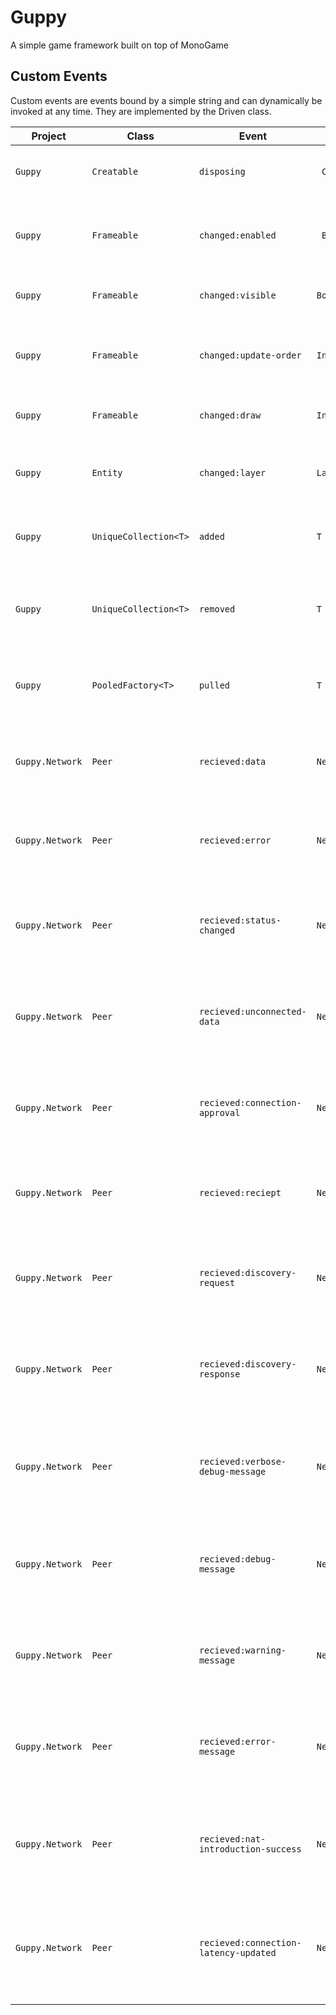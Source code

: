 # Guppy
A simple game framework built on top of MonoGame


## Custom Events
Custom events are events bound by a simple string and can dynamically be invoked at any time. They are implemented by the Driven class.

| Project | Class | Event | Arg | Description |
| ------- | ----- | ----- | --------- | ----------- |
| `Guppy` | `Creatable` | `disposing` |` Creatable` | Invoked when the child is disposed. |
| | | | |
| `Guppy` | `Frameable` | `changed:enabled` |` Boolean` | Invoked when the enabled value is updated. |
| `Guppy` | `Frameable` | `changed:visible` | `Boolean` | Invoked when the visible value is updated. |
| `Guppy` | `Frameable` | `changed:update-order` | `Int32` | Invoked when the update order value is changed. |
| `Guppy` | `Frameable` | `changed:draw` | `Int32` | Invoked when the draw value is updated. |
| | | | |
| `Guppy` | `Entity` | `changed:layer` | `Layer` | Invoked when the layer is updated. |
| | | | |
| `Guppy` | `UniqueCollection<T>` | `added` | `T` | Invoked when an item is added to the collection. |
| `Guppy` | `UniqueCollection<T>` | `removed` | `T` | Invoked when an item is removed from the collection. |
| | | | |
| `Guppy` | `PooledFactory<T>` | `pulled` | `T` | Invoked when an item is pulled from the factory. |
| | | | |
| `Guppy.Network` | `Peer` | `recieved:data` | `NetIncomingMessage` | Invoked when an the peer recieves a data message. |
| `Guppy.Network` | `Peer` | `recieved:error` | `NetIncomingMessage` | Invoked when an the peer recieves an error message. |
| `Guppy.Network` | `Peer` | `recieved:status-changed` | `NetIncomingMessage` | Invoked when an the peer recieves a status changed message. |
| `Guppy.Network` | `Peer` | `recieved:unconnected-data` | `NetIncomingMessage` | Invoked when an the peer recieves an unconnected data message. |
| `Guppy.Network` | `Peer` | `recieved:connection-approval` | `NetIncomingMessage` | Invoked when an the peer recieves a connection approval message. |
| `Guppy.Network` | `Peer` | `recieved:reciept` | `NetIncomingMessage` | Invoked when an the peer recieves a reciept message. |
| `Guppy.Network` | `Peer` | `recieved:discovery-request` | `NetIncomingMessage` | Invoked when an the peer recieves a discovery request message. |
| `Guppy.Network` | `Peer` | `recieved:discovery-response` | `NetIncomingMessage` | Invoked when an the peer recieves a discovery response message. |
| `Guppy.Network` | `Peer` | `recieved:verbose-debug-message` | `NetIncomingMessage` | Invoked when an the peer recieves a verbose debug message message. |
| `Guppy.Network` | `Peer` | `recieved:debug-message` | `NetIncomingMessage` | Invoked when an the peer recieves a debug message message. |
| `Guppy.Network` | `Peer` | `recieved:warning-message` | `NetIncomingMessage` | Invoked when an the peer recieves a warning message message. |
| `Guppy.Network` | `Peer` | `recieved:error-message` | `NetIncomingMessage` | Invoked when an the peer recieves an error message message. |
| `Guppy.Network` | `Peer` | `recieved:nat-introduction-success` | `NetIncomingMessage` | Invoked when an the peer recieves a nat introduction success message. |
| `Guppy.Network` | `Peer` | `recieved:connection-latency-updated` | `NetIncomingMessage` | Invoked when an the peer recieves a connection latency updated message. |
| | | | |